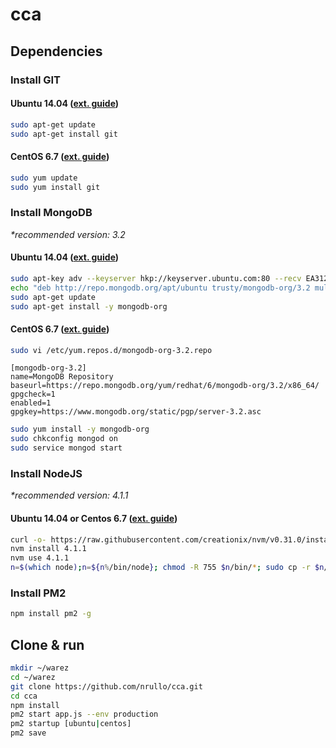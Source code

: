 # cca

## Dependencies

### Install GIT
#### Ubuntu 14.04 ([ext. guide](https://www.digitalocean.com/community/tutorials/how-to-install-git-on-ubuntu-14-04))
```bash
sudo apt-get update
sudo apt-get install git
```
#### CentOS 6.7 ([ext. guide](https://www.digitalocean.com/community/tutorials/how-to-install-git-on-a-centos-6-4-vps))
```bash
sudo yum update
sudo yum install git
```

### Install MongoDB
_*recommended version: 3.2_
#### Ubuntu 14.04 ([ext. guide](https://docs.mongodb.org/manual/tutorial/install-mongodb-on-ubuntu/))
```bash
sudo apt-key adv --keyserver hkp://keyserver.ubuntu.com:80 --recv EA312927
echo "deb http://repo.mongodb.org/apt/ubuntu trusty/mongodb-org/3.2 multiverse" | sudo tee /etc/apt/sources.list.d/mongodb-org-3.2.list
sudo apt-get update
sudo apt-get install -y mongodb-org
```
#### CentOS 6.7 ([ext. guide](https://docs.mongodb.org/manual/tutorial/install-mongodb-on-red-hat/))
```bash
sudo vi /etc/yum.repos.d/mongodb-org-3.2.repo
```
```
[mongodb-org-3.2]
name=MongoDB Repository
baseurl=https://repo.mongodb.org/yum/redhat/6/mongodb-org/3.2/x86_64/
gpgcheck=1
enabled=1
gpgkey=https://www.mongodb.org/static/pgp/server-3.2.asc
```
```bash
sudo yum install -y mongodb-org
sudo chkconfig mongod on
sudo service mongod start
```

### Install NodeJS 
_*recommended version: 4.1.1_
#### Ubuntu 14.04 or Centos 6.7 ([ext. guide](https://github.com/creationix/nvm/blob/master/README.markdown))
```bash
curl -o- https://raw.githubusercontent.com/creationix/nvm/v0.31.0/install.sh | bash
nvm install 4.1.1
nvm use 4.1.1
n=$(which node);n=${n%/bin/node}; chmod -R 755 $n/bin/*; sudo cp -r $n/{bin,lib,share} /usr/local
```

### Install PM2
```bash
npm install pm2 -g
```

## Clone & run
```bash
mkdir ~/warez
cd ~/warez
git clone https://github.com/nrullo/cca.git
cd cca
npm install
pm2 start app.js --env production
pm2 startup [ubuntu|centos]
pm2 save
```
